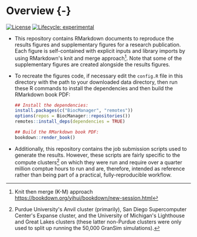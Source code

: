 # Overview {-}

<!-- badges: start -->
[![License](https://img.shields.io/badge/License-Apache_2.0-blue.svg)](https://opensource.org/licenses/Apache-2.0)
[![Lifecycle: experimental](https://img.shields.io/badge/lifecycle-experimental-orange.svg)](https://lifecycle.r-lib.org/articles/stages.html#experimental)
<!-- badges: end -->

- This repository contains RMarkdown documents to reproduce the results figures
  and supplementary figures for a research publication.  Each figure is
  self-contained with explicit inputs and library imports by using RMarkdown's
  knit and merge approach[^fn1].  Note that some of the supplementary figures
  are created alongside the results figures.

- To recreate the figures code, if necessary edit the `config.R` file in this
  directory with the path to your downloaded data directory, then run these R
  commands to install the dependencies and then build the RMarkdown book PDF:

  ```r
  ## Install the dependencies:
  install.packages(c("BiocManager", "remotes"))
  options(repos = BiocManager::repositories())
  remotes::install_deps(dependencies = TRUE)

  ## Build the RMarkdown book PDF:
  bookdown::render_book()
  ```

- Additionally, this repository contains the job submission scripts used to
  generate the results.  However, these scripts are fairly specific to the
  compute clusters[^fn2] on which they were run and require over a quarter
  million comptue hours to run and are, therefore, intended as reference rather
  than being part of a practical, fully-reproducible workflow.

[^fn1]: Knit then merge (K-M) approach
    <https://bookdown.org/yihui/bookdown/new-session.html>
[^fn2]: Purdue University's Anvil cluster (primarily), San Diego Supercomputer
    Center's Expanse cluster, and the University of Michigan's Lighthouse and
    Great Lakes clusters (these latter non-Purdue clusters were only used to
    split up running the 50,000 GranSim simulations).
